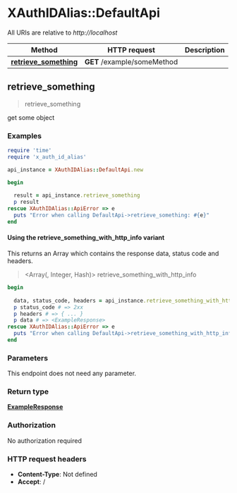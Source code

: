 # XAuthIDAlias::DefaultApi

All URIs are relative to *http://localhost*

| Method | HTTP request | Description |
| ------ | ------------ | ----------- |
| [**retrieve_something**](DefaultApi.md#retrieve_something) | **GET** /example/someMethod |  |


## retrieve_something

> <ExampleResponse> retrieve_something



get some object

### Examples

```ruby
require 'time'
require 'x_auth_id_alias'

api_instance = XAuthIDAlias::DefaultApi.new

begin
  
  result = api_instance.retrieve_something
  p result
rescue XAuthIDAlias::ApiError => e
  puts "Error when calling DefaultApi->retrieve_something: #{e}"
end
```

#### Using the retrieve_something_with_http_info variant

This returns an Array which contains the response data, status code and headers.

> <Array(<ExampleResponse>, Integer, Hash)> retrieve_something_with_http_info

```ruby
begin
  
  data, status_code, headers = api_instance.retrieve_something_with_http_info
  p status_code # => 2xx
  p headers # => { ... }
  p data # => <ExampleResponse>
rescue XAuthIDAlias::ApiError => e
  puts "Error when calling DefaultApi->retrieve_something_with_http_info: #{e}"
end
```

### Parameters

This endpoint does not need any parameter.

### Return type

[**ExampleResponse**](ExampleResponse.md)

### Authorization

No authorization required

### HTTP request headers

- **Content-Type**: Not defined
- **Accept**: /

